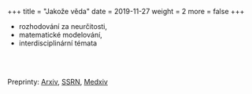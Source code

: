 +++
title = "Jakože věda"
date = 2019-11-27
weight = 2
more = false
+++

<base target="_blank">

- rozhodování za neurčitosti,
- matematické modelování, 
- interdisciplinární témata

</br>
</br>



Preprinty: [Arxiv](http://arxiv.org/find/stat/1/au:+Smid_M/0/1/0/all/0/1), 
[SSRN](http://ssrn.com/author=586582), 
[Medxiv](https://www.medrxiv.org/search/author1%3AMartin%2BSmid%20jcode%3Amedrxiv%20numresults%3A10%20sort%3Arelevance-rank%20format_result%3Astandard)


<!-- more -->


